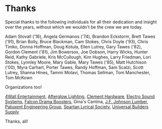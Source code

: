 <!-- title: Thanks -->
<!-- categories: pages -->
<!-- tags: thanks,kudos -->
<!-- published: 2017-06-06T22:30:00-05:00 -->
<!-- updated: 2017-06-16T22:30:00-05:00 -->
<!-- summary: Special thanks to the following individuals for all their dedication and insight over the years, without which we wouldn't be the crew we are today. -->

# Thanks

Special thanks to the following individuals for all their dedication and insight over the years, without which we wouldn't be the crew we are today.
 
Adam Stovall ('16),
Angela Germanos ('74),
Brandon Eckstorm,
Brett Tawes ('91),
Brian Bolly,
Bruce Blackman,
Cam Stokes,
Chris Doyle ('93),
Chris Timko,
Donna Hoffman,
Doug Kotula,
Ellen Lutrey,
Gary Tawes ('82),
Gordon Clement ('81),
Jim Bowersox,
Joe Dobson,
Harry Wicks,
Hunter Reid,
Kathy Gabriele,
Kris McCullough,
Kim Hughes,
Larry Friedman,
Lori Stokes,
Lynnley Moore,
Mary Gable,
Mary Tawes ('85),
Matt Hutchison ('00),
Myra Carhart,
Porter Tawes,
Randy Hoffman,
Sam Scalzi,
Scott Lutrey,
Shanna Hines,
Tammi Molavi,
Thomas Sellman,
Tom Manchester,
Tom McKown
 
Organizations too!
 
[4Wall Entertainment](https://www.4wall.com/),
[Afterglow Lighting](http://www.afterglowlighting.net/),
[Clement Hardware](http://clementhardware.com/),
[Electro Sound Systems](http://www.electrosoundsystems.com/),
[Falcon Drama Boosters](http://www.sphsdrama.com/boosters.html),
Gina's Cantina,
[J.F. Johnson Lumber](http://www.johnsonlumberco.com),
[Patuxent Engineering Group](http://www.patuxentengineering.com/),
[Spartan Lyrical Society](http://www.spmssings.org/),
[Universal Builders Supply](http://www.ubs1.com/)

Thanks, all!

<!-- EOF -->
